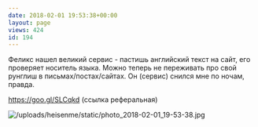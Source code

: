 ```yaml
---
date: 2018-02-01 19:53:38+00:00
layout: page
views: 424
id: 194
---
```


Феликс нашел великий сервис - пастишь английский текст на сайт, его проверяет носитель языка. Можно теперь не переживать про свой рунглиш в письмах/постах/сайтах. Он (сервис) снился мне по ночам, правда. 

https://goo.gl/SLCqkd (ссылка реферальная)



![/uploads/heisenme/static/photo_2018-02-01_19-53-38.jpg](/uploads/heisenme/static/photo_2018-02-01_19-53-38.jpg)
